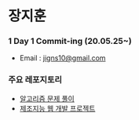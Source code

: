 # 장지훈

### 1 Day 1 Commit-ing (20.05.25~)

- Email : jigns10@gmail.com

### 주요 레포지토리
- [알고리즘 문제 풀이](https://github.com/jihoon-jang/Problem_Solving)
- [제조지능 웹 개발 프로젝트](https://github.com/jihoon-jang/Manufacturing_intelligence_project)
